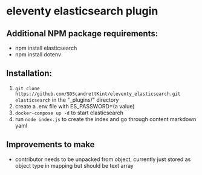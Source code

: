 # eleventy elasticsearch plugin

## Additional NPM package requirements:
- npm install elasticsearch
- npm install dotenv

## Installation:
1. `git clone https://github.com/SDScandrettKint/eleventy_elasticsearch.git elasticsearch` in the "_plugins/" directory
2. create a .env file with ES_PASSWORD=(a value)
3. `docker-compose up -d` to start elasticsearch
4. run `node index.js` to create the index and go through content markdown yaml

## Improvements to make 
- contributor needs to be unpacked from object, currently just stored as object type in mapping but should be text array
